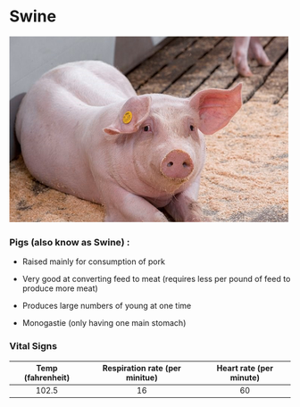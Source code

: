 # Swine

![Pig](Markdown003/../Images/pig.png "Pig")

### Pigs (also know as Swine) :

* Raised mainly for consumption of pork

* Very good at converting feed to meat (requires less per pound of feed to produce more meat)

* Produces large numbers of young at one time

* Monogastie (only having one main stomach)


### Vital Signs

| Temp (fahrenheit) | Respiration rate (per minitue) | Heart rate (per minute) |
| :---:             | :---:                          |                :---:    |
| 102.5 | 16 | 60 |
